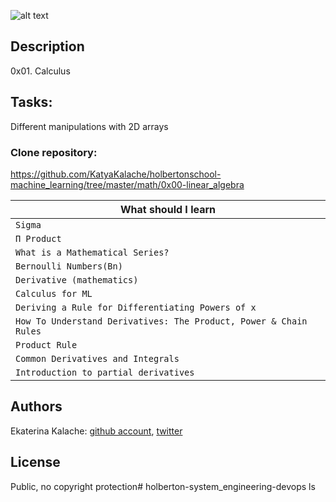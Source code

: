 ![alt text](https://holbertonintranet.s3.amazonaws.com/uploads/medias/2018/9/54daaf81421a9b894688.jpg?X-Amz-Algorithm=AWS4-HMAC-SHA256&X-Amz-Credential=AKIAJIMMWEC6CH2PXSCQ%2F20181213%2Fus-east-1%2Fs3%2Faws4_request&X-Amz-Date=20181213T232017Z&X-Amz-Expires=86400&X-Amz-SignedHeaders=host&X-Amz-Signature=ccdf6128f06cc1255ebabdd07ae06575648afd699883e1f8cdcaa586fe2e6fba)
## Description
0x01. Calculus
## Tasks:
Different manipulations with 2D arrays
### __Clone repository:__ 
https://github.com/KatyaKalache/holbertonschool-machine_learning/tree/master/math/0x00-linear_algebra

|What should I learn  |
| ---------------- |
|    `Sigma`   |
|    `Π Product`    |
|    `What is a Mathematical Series?` |
|    `Bernoulli Numbers(Bn)` |
|    `Derivative (mathematics)`   |
|    `Calculus for ML`   |
|    `Deriving a Rule for Differentiating Powers of x`    |
| `How To Understand Derivatives: The Product, Power & Chain Rules` |
| `Product Rule` |
| `Common Derivatives and Integrals` |
| `Introduction to partial derivatives` |

## Authors

Ekaterina Kalache: [github account](https://github.com/KatyaKalache), [twitter](https://twitter.com/KatyaKalache)

## License
Public, no copyright protection# holberton-system_engineering-devops
ls



